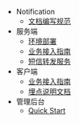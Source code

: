 - Notification
  - [文档编写规范](./workflow.md)
- 服务端
  - [环境部署](./server/deploy.md)
  - [业务接入指南](./server/biz-intergration.md)
  - [短信转发服务](./server/messenger.md)
- 客户端
  - [业务接入指南](./client/client.md)
  - [埋点说明文档](./client/tracker.md)
- 管理后台
  - [Quick Start](./management/quick-start.md)